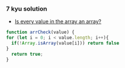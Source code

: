 ### 7 kyu solution

* [Is every value in the array an array?](https://www.codewars.com/kata/582c81d982a0a65424000201)

``` javascript
function arrCheck(value) {
for (let i = 0; i < value.length; i++){
  if(!Array.isArray(value[i])) return false
}
  return true;
} 
```                       